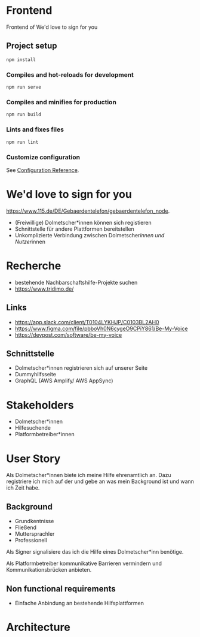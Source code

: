# Frontend

Frontend of We'd love to sign for you

## Project setup
```
npm install
```

### Compiles and hot-reloads for development
```
npm run serve
```

### Compiles and minifies for production
```
npm run build
```

### Lints and fixes files
```
npm run lint
```

### Customize configuration
See [Configuration Reference](https://cli.vuejs.org/config/).


# We'd love to sign for you 

https://www.115.de/DE/Gebaerdentelefon/gebaerdentelefon_node.

+ (Freiwillige) Dolmetscher*innen können sich registieren
+ Schnittstelle für andere Plattformen bereitstellen
+ Unkomplizierte Verbindung zwischen Dolmetscher*innen und Nutzer*innen

# Recherche

+ bestehende Nachbarschaftshilfe-Projekte suchen
+ https://www.tridimo.de/

## Links
+ https://app.slack.com/client/T0104LYKHJP/C0103BL2AH0
+ https://www.figma.com/file/pbboVh0N6cygeO9CPiY861/Be-My-Voice
+ https://devpost.com/software/be-my-voice

## Schnittstelle

+ Dolmetscher*innen registrieren sich auf unserer Seite
+ Dummyhilfsseite
+ GraphQL (AWS Amplify/ AWS AppSync)


# Stakeholders
+ Dolmetscher*innen
+ Hilfesuchende
+ Platformbetreiber*innen


# User Story

Als Dolmetscher*innen biete ich meine Hilfe ehrenamtlich an. Dazu registriere ich mich auf der und gebe an was mein Background ist und wann ich Zeit habe. 

## Background

+ Grundkentnisse
+ Fließend
+ Muttersprachler
+ Professionell

Als Signer signalisiere das ich die Hilfe eines Dolmetscher*inn benötige.

Als Platformbetreiber kommunikative Barrieren vermindern und Kommunikationsbrücken anbieten. 

## Non functional requirements

+ Einfache Anbindung an bestehende Hilfsplattformen

# Architecture 

